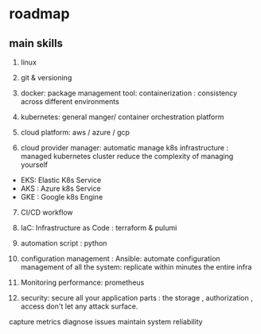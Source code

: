 # roadmap

## main skills
1. linux
2. git & versioning
3. docker: package management tool: containerization : consistency across different environments


4. kubernetes: general manger/ container orchestration platform

5. cloud platform:  aws / azure / gcp 

6. cloud provider manager: 
automatic manage k8s infrastructure :
managed kubernetes cluster 
reduce the complexity of managing yourself
- EKS: Elastic K8s Service
- AKS : Azure k8s Service
- GKE : Google k8s Engine

7. CI/CD workflow

8. IaC: Infrastructure as Code : terraform & pulumi

9. automation script : python

10. configuration management : Ansible: automate configuration management of all the system: replicate within minutes the entire infra


11. Monitoring performance: prometheus

12. security: secure all your application parts : the storage , authorization , access
don't let any attack surface.


capture metrics
diagnose issues
maintain system reliability


